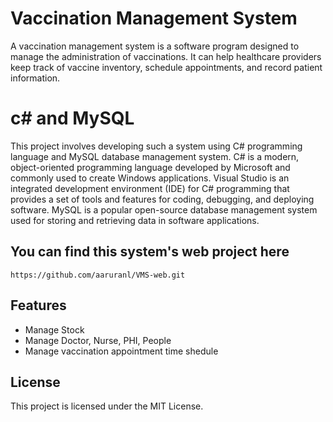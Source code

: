 # Vaccination Management System
A vaccination management system is a software program designed to manage the administration of vaccinations. It can help healthcare providers keep track of vaccine inventory, schedule appointments, and record patient information.

# c# and MySQL
This project involves developing such a system using C# programming language and MySQL database management system. C# is a modern, object-oriented programming language developed by Microsoft and commonly used to create Windows applications. Visual Studio is an integrated development environment (IDE) for C# programming that provides a set of tools and features for coding, debugging, and deploying software. MySQL is a popular open-source database management system used for storing and retrieving data in software applications.


## You can find this system's web project here
`https://github.com/aaruranl/VMS-web.git`

## Features

- Manage Stock 
- Manage Doctor, Nurse, PHI, People
- Manage vaccination appointment time shedule

## License

This project is licensed under the MIT License.


